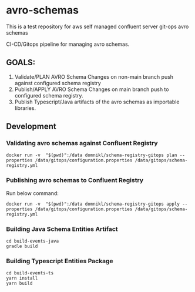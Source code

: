 # avro-schemas
This is a test repository for aws self managed confluent server git-ops avro schemas 

CI-CD/Gitops pipeline for managing avro schemas. 

## GOALS:
1. Validate/PLAN AVRO Schema Changes on non-main branch push against configured schema registry
2. Publish/APPLY AVRO Schema Changes on main branch push to configured schema registry.
3. Publish Typescript/Java artifacts of the avro schemas as importable libraries.

## Development

### Validating avro schemas against Confluent Registry

```
docker run -v  "$(pwd)":/data domnikl/schema-registry-gitops plan --properties /data/gitops/configuration.properties /data/gitops/schema-registry.yml
```

### Publishing avro schemas to Confluent Registry

Run below command:
```
docker run -v  "$(pwd)":/data domnikl/schema-registry-gitops apply --properties /data/gitops/configuration.properties /data/gitops/schema-registry.yml
```

### Building Java Schema Entities Artifact

```
cd build-events-java
gradle build
```


### Building Typescript Entities Package

```
cd build-events-ts
yarn install
yarn build
```
